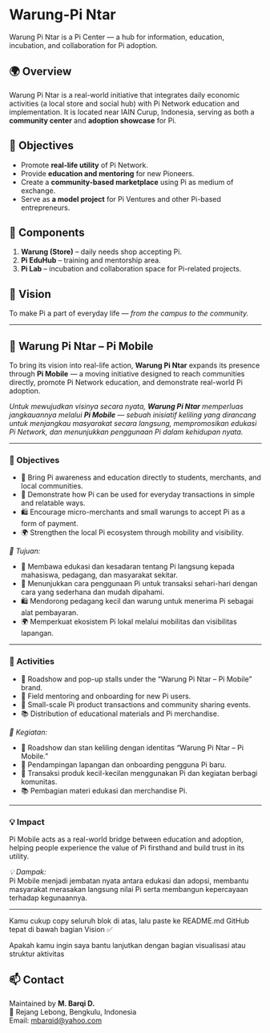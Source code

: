 # Warung-Pi Ntar
Warung Pi Ntar is a Pi Center — a hub for information, education, incubation, and collaboration for Pi adoption.

## 🌍 Overview

Warung Pi Ntar is a real-world initiative that integrates daily economic activities (a local store and social hub) with Pi Network education and implementation. It is located near IAIN Curup, Indonesia, serving as both a **community center** and **adoption showcase** for Pi.

## 🎯 Objectives
- Promote **real-life utility** of Pi Network.
- Provide **education and mentoring** for new Pioneers.
- Create a **community-based marketplace** using Pi as medium of exchange.
- Serve as **a model project** for Pi Ventures and other Pi-based entrepreneurs.

## 🧩 Components
1. **Warung (Store)** – daily needs shop accepting Pi.
2. **Pi EduHub** – training and mentorship area.
3. **Pi Lab** – incubation and collaboration space for Pi-related projects.

## 🚀 Vision
To make Pi a part of everyday life — *from the campus to the community.*

---
## 🚚 Warung Pi Ntar – Pi Mobile

To bring its vision into real-life action, **Warung Pi Ntar** expands its presence through **Pi Mobile** — a moving initiative designed to reach communities directly, promote Pi Network education, and demonstrate real-world Pi adoption.  

*Untuk mewujudkan visinya secara nyata, **Warung Pi Ntar** memperluas jangkauannya melalui **Pi Mobile** — sebuah inisiatif keliling yang dirancang untuk menjangkau masyarakat secara langsung, mempromosikan edukasi Pi Network, dan menunjukkan penggunaan Pi dalam kehidupan nyata.*

---

### 🎯 Objectives  
- 🚀 Bring Pi awareness and education directly to students, merchants, and local communities.  
- 💱 Demonstrate how Pi can be used for everyday transactions in simple and relatable ways.  
- 🛍️ Encourage micro-merchants and small warungs to accept Pi as a form of payment.  
- 🌍 Strengthen the local Pi ecosystem through mobility and visibility.  

*🎯 Tujuan:*  
- 🚀 Membawa edukasi dan kesadaran tentang Pi langsung kepada mahasiswa, pedagang, dan masyarakat sekitar.  
- 💱 Menunjukkan cara penggunaan Pi untuk transaksi sehari-hari dengan cara yang sederhana dan mudah dipahami.  
- 🛍️ Mendorong pedagang kecil dan warung untuk menerima Pi sebagai alat pembayaran.  
- 🌍 Memperkuat ekosistem Pi lokal melalui mobilitas dan visibilitas lapangan.  

---

### 🔧 Activities  
- 🚌 Roadshow and pop-up stalls under the “Warung Pi Ntar – Pi Mobile” brand.  
- 👥 Field mentoring and onboarding for new Pi users.  
- 🛒 Small-scale Pi product transactions and community sharing events.  
- 📚 Distribution of educational materials and Pi merchandise.  

*🔧 Kegiatan:*  
- 🚌 Roadshow dan stan keliling dengan identitas “Warung Pi Ntar – Pi Mobile.”  
- 👥 Pendampingan lapangan dan onboarding pengguna Pi baru.  
- 🛒 Transaksi produk kecil-kecilan menggunakan Pi dan kegiatan berbagi komunitas.  
- 📚 Pembagian materi edukasi dan merchandise Pi.  

---

### 💡 Impact  
Pi Mobile acts as a real-world bridge between education and adoption, helping people experience the value of Pi firsthand and build trust in its utility.  

*💡 Dampak:*  
Pi Mobile menjadi jembatan nyata antara edukasi dan adopsi, membantu masyarakat merasakan langsung nilai Pi serta membangun kepercayaan terhadap kegunaannya.

---
Kamu cukup copy seluruh blok di atas, lalu paste ke README.md GitHub tepat di bawah bagian Vision ✅

Apakah kamu ingin saya bantu lanjutkan dengan bagian visualisasi atau struktur aktivitas

## 📫 Contact
Maintained by **M. Barqi D.**  
📍 Rejang Lebong, Bengkulu, Indonesia  
Email: mbarqid@yahoo.com  
